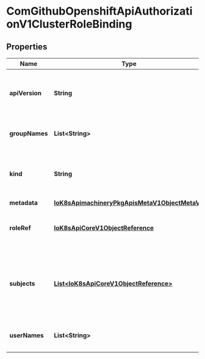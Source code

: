 
# ComGithubOpenshiftApiAuthorizationV1ClusterRoleBinding

## Properties
Name | Type | Description | Notes
------------ | ------------- | ------------- | -------------
**apiVersion** | **String** | APIVersion defines the versioned schema of this representation of an object. Servers should convert recognized schemas to the latest internal value, and may reject unrecognized values. More info: https://git.k8s.io/community/contributors/devel/sig-architecture/api-conventions.md#resources |  [optional]
**groupNames** | **List&lt;String&gt;** | GroupNames holds all the groups directly bound to the role. This field should only be specified when supporting legacy clients and servers. See Subjects for further details. |  [optional]
**kind** | **String** | Kind is a string value representing the REST resource this object represents. Servers may infer this from the endpoint the client submits requests to. Cannot be updated. In CamelCase. More info: https://git.k8s.io/community/contributors/devel/sig-architecture/api-conventions.md#types-kinds |  [optional]
**metadata** | [**IoK8sApimachineryPkgApisMetaV1ObjectMetaV2**](IoK8sApimachineryPkgApisMetaV1ObjectMetaV2.md) |  |  [optional]
**roleRef** | [**IoK8sApiCoreV1ObjectReference**](IoK8sApiCoreV1ObjectReference.md) | RoleRef can only reference the current namespace and the global namespace. If the ClusterRoleRef cannot be resolved, the Authorizer must return an error. Since Policy is a singleton, this is sufficient knowledge to locate a role. | 
**subjects** | [**List&lt;IoK8sApiCoreV1ObjectReference&gt;**](IoK8sApiCoreV1ObjectReference.md) | Subjects hold object references to authorize with this rule. This field is ignored if UserNames or GroupNames are specified to support legacy clients and servers. Thus newer clients that do not need to support backwards compatibility should send only fully qualified Subjects and should omit the UserNames and GroupNames fields. Clients that need to support backwards compatibility can use this field to build the UserNames and GroupNames. | 
**userNames** | **List&lt;String&gt;** | UserNames holds all the usernames directly bound to the role. This field should only be specified when supporting legacy clients and servers. See Subjects for further details. |  [optional]



